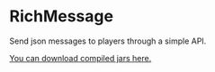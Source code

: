 RichMessage
===========

Send json messages to players through a simple API.

[You can download compiled jars here.](https://github.com/mooman219/RichMessage/releases)

